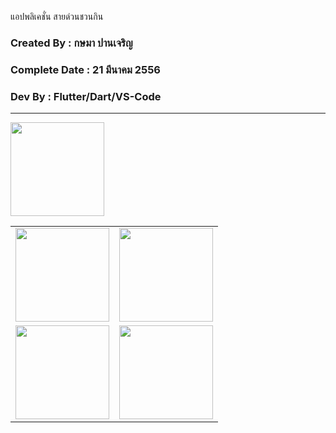 แอปพลิเคชั่น สายด่วนชวนกิน

### Created By : กษมา ปานเจริญ

### Complete Date : 21 มีนาคม 2556

### Dev By : Flutter/Dart/VS-Code

***

<img src="https://user-images.githubusercontent.com/111031956/226536943-2e35f1de-c0e0-4bf0-93e1-de0874aff8d6.png" width="150">

<table>
  <tr>
    <td>
      <img src="https://user-images.githubusercontent.com/111031956/226536943-2e35f1de-c0e0-4bf0-93e1-de0874aff8d6.png" width="150">
    </td>
    <td>
      <img src="https://user-images.githubusercontent.com/111031956/226536943-2e35f1de-c0e0-4bf0-93e1-de0874aff8d6.png" width="150">
    </td>
  </tr>
  <tr>
    <td>
      <img src="https://user-images.githubusercontent.com/111031956/226536943-2e35f1de-c0e0-4bf0-93e1-de0874aff8d6.png" width="150">
    </td>
    <td>
      <img src="https://user-images.githubusercontent.com/111031956/226536943-2e35f1de-c0e0-4bf0-93e1-de0874aff8d6.png" width="150">
    </td>
  </tr>
</table>
